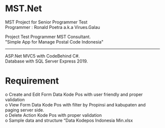 # MST.Net
MST Project for Senior Programmer Test
<br/>
Programmer : Ronald Poetra a.k.a Virues.Galau

Project Test Programmer MST Consultant. <br/>
"Simple App for Manage Postal Code Indonesia"

____________________________________________
ASP.Net MVC5 with CodeBehind C#.<br/>
Database with SQL Server Express 2019.

# Requirement
o Create and Edit Form Data Kode Pos with user friendly and proper validation <br/>
o View Form Data Kode Pos with filter by Propinsi and kabupaten and paging server side. <br/>
o Delete Action Kode Pos with proper validation <br/>
o Sample data and structure “Data Kodepos Indonesia Min.xlsx <br/>
